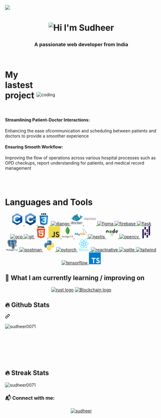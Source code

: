 <img src="https://camo.githubusercontent.com/082e4970f39bf3115a35b161f85d2b56a3146bc1b5c4f4822cdedfaf80fbaa8f/68747470733a2f2f692e696d6775722e636f6d2f344153616679302e706e67"/>
<h1 align="center">
  <p align="center">
  <img aligh='center' alt="Hi I'm Sudheer" title="Hi" src="https://readme-typing-svg.herokuapp.com?font=mono&weight=900&size=38&duration=4000&pause=1000&color=4A83C0&center=true&vCenter=true&random=false&width=672&lines=Hi%2C+I'm+Sudheer;I'm+a+Web+developer;I+love+typescript" alt="Typing SVG">
  </p>
</h1> 
<h3 align="center">A passionate web developer from India</h3>
<p>
<img alt='coding' align='right' width='400' src='https://camo.githubusercontent.com/1b256a2f1b9f433ef807f42de0b3cc25c1ba9f78c10bc53df6d1bc841c983398/68747470733a2f2f6d656469612e74656e6f722e636f6d2f4e4f594633663832625f6741414141432f70726f6772616d6d65722e676966'   style="position: relative; z-index: 0; margin-top: 130px;" ><img/>
<h1 align='left'>My lastest project</h1>
<a href="https://swasthlekh.vercel.app/">
<img align=' ' alt='' width='150' src='https://pub-f7df8bb286174a36bc558870137a7fb7.r2.dev/swasthlekh%20svg%202.png'><img/>
</a> 
<h4 align=''>Streamlining Patient-Doctor Interactions:</h4> 
Enhancing the ease ofcommunication and scheduling between patients and doctors to provide a smoother experience</p> 
<h4 align=''>Ensuring Smooth Workflow:</h4> 
Improving the flow of operations across
various hospital processes such as OPD checkups, report understanding
for patients, and medical record management</p> 
<br/>  
 <br/>
</p>  
<h1 align="left">Languages and Tools</h3>
<p align="center">      <a href="https://www.cprogramming.com/" target="_blank" rel="noreferrer"> <img src="https://raw.githubusercontent.com/devicons/devicon/master/icons/c/c-original.svg" alt="c" width="40" height="40"/> </a> <a href="https://www.w3schools.com/cpp/" target="_blank" rel="noreferrer"> <img src="https://raw.githubusercontent.com/devicons/devicon/master/icons/cplusplus/cplusplus-original.svg" alt="cplusplus" width="40" height="40"/> </a> <a href="https://www.w3schools.com/css/" target="_blank" rel="noreferrer"> <img src="https://raw.githubusercontent.com/devicons/devicon/master/icons/css3/css3-original-wordmark.svg" alt="css3" width="40" height="40"/> </a> <a href="https://www.djangoproject.com/" target="_blank" rel="noreferrer"> <img src="https://cdn.worldvectorlogo.com/logos/django.svg" alt="django" width="40" height="40"/> </a> <a href="https://www.docker.com/" target="_blank" rel="noreferrer"> <img src="https://raw.githubusercontent.com/devicons/devicon/master/icons/docker/docker-original-wordmark.svg" alt="docker" width="40" height="40"/> </a> <a href="https://expressjs.com" target="_blank" rel="noreferrer"> <img src="https://raw.githubusercontent.com/devicons/devicon/master/icons/express/express-original-wordmark.svg" alt="express" width="40" height="40"/> </a> <a href="https://www.figma.com/" target="_blank" rel="noreferrer"> <img src="https://www.vectorlogo.zone/logos/figma/figma-icon.svg" alt="figma" width="40" height="40"/> </a> <a href="https://firebase.google.com/" target="_blank" rel="noreferrer"> <img src="https://www.vectorlogo.zone/logos/firebase/firebase-icon.svg" alt="firebase" width="40" height="40"/> </a> <a href="https://flask.palletsprojects.com/" target="_blank" rel="noreferrer"> <img src="https://www.vectorlogo.zone/logos/pocoo_flask/pocoo_flask-icon.svg" alt="flask" width="40" height="40"/> </a> <a href="https://cloud.google.com" target="_blank" rel="noreferrer"> <img src="https://www.vectorlogo.zone/logos/google_cloud/google_cloud-icon.svg" alt="gcp" width="40" height="40"/> </a> <a href="https://git-scm.com/" target="_blank" rel="noreferrer"> <img src="https://www.vectorlogo.zone/logos/git-scm/git-scm-icon.svg" alt="git" width="40" height="40"/> </a> <a href="https://www.w3.org/html/" target="_blank" rel="noreferrer"> <img src="https://raw.githubusercontent.com/devicons/devicon/master/icons/html5/html5-original-wordmark.svg" alt="html5" width="40" height="40"/> </a> <a href="https://developer.mozilla.org/en-US/docs/Web/JavaScript" target="_blank" rel="noreferrer"> <img src="https://raw.githubusercontent.com/devicons/devicon/master/icons/javascript/javascript-original.svg" alt="javascript" width="40" height="40"/> </a> <a href="https://www.mongodb.com/" target="_blank" rel="noreferrer"> <img src="https://raw.githubusercontent.com/devicons/devicon/master/icons/mongodb/mongodb-original-wordmark.svg" alt="mongodb" width="40" height="40"/> </a> <a href="https://www.mysql.com/" target="_blank" rel="noreferrer"> <img src="https://raw.githubusercontent.com/devicons/devicon/master/icons/mysql/mysql-original-wordmark.svg" alt="mysql" width="40" height="40"/> </a> <a href="https://nextjs.org/" target="_blank" rel="noreferrer"> <img src="https://cdn.worldvectorlogo.com/logos/nextjs-2.svg" alt="nextjs" width="40" height="40"/> </a> <a href="https://nodejs.org" target="_blank" rel="noreferrer"> <img src="https://raw.githubusercontent.com/devicons/devicon/master/icons/nodejs/nodejs-original-wordmark.svg" alt="nodejs" width="40" height="40"/> </a> <a href="https://opencv.org/" target="_blank" rel="noreferrer"> <img src="https://www.vectorlogo.zone/logos/opencv/opencv-icon.svg" alt="opencv" width="40" height="40"/> </a> <a href="https://pandas.pydata.org/" target="_blank" rel="noreferrer"> <img src="https://raw.githubusercontent.com/devicons/devicon/2ae2a900d2f041da66e950e4d48052658d850630/icons/pandas/pandas-original.svg" alt="pandas" width="40" height="40"/> </a> <a href="https://www.postgresql.org" target="_blank" rel="noreferrer"> <img src="https://raw.githubusercontent.com/devicons/devicon/master/icons/postgresql/postgresql-original-wordmark.svg" alt="postgresql" width="40" height="40"/> </a> <a href="https://postman.com" target="_blank" rel="noreferrer"> <img src="https://www.vectorlogo.zone/logos/getpostman/getpostman-icon.svg" alt="postman" width="40" height="40"/> </a> <a href="https://www.python.org" target="_blank" rel="noreferrer"> <img src="https://raw.githubusercontent.com/devicons/devicon/master/icons/python/python-original.svg" alt="python" width="40" height="40"/> </a> <a href="https://pytorch.org/" target="_blank" rel="noreferrer"> <img src="https://www.vectorlogo.zone/logos/pytorch/pytorch-icon.svg" alt="pytorch" width="40" height="40"/> </a> <a href="https://reactjs.org/" target="_blank" rel="noreferrer"> <img src="https://raw.githubusercontent.com/devicons/devicon/master/icons/react/react-original-wordmark.svg" alt="react" width="40" height="40"/> </a> <a href="https://reactnative.dev/" target="_blank" rel="noreferrer"> <img src="https://reactnative.dev/img/header_logo.svg" alt="reactnative" width="40" height="40"/> </a> <a href="https://www.sqlite.org/" target="_blank" rel="noreferrer"> <img src="https://www.vectorlogo.zone/logos/sqlite/sqlite-icon.svg" alt="sqlite" width="40" height="40"/> </a> <a href="https://tailwindcss.com/" target="_blank" rel="noreferrer"> <img src="https://www.vectorlogo.zone/logos/tailwindcss/tailwindcss-icon.svg" alt="tailwind" width="40" height="40"/> </a> <a href="https://www.tensorflow.org" target="_blank" rel="noreferrer"> <img src="https://www.vectorlogo.zone/logos/tensorflow/tensorflow-icon.svg" alt="tensorflow" width="40" height="40"/> </a> <a href="https://www.typescriptlang.org/" target="_blank" rel="noreferrer"> <img src="https://raw.githubusercontent.com/devicons/devicon/master/icons/typescript/typescript-original.svg" alt="typescript" width="40" height="40"/> </a> </p>

<h2 class="heading-element" dir="auto">📖  What I am currently learning / improving on</h2>
<p align="center" dir="auto">
<a target="_blank" rel="noopener noreferrer nofollow" href="https://camo.githubusercontent.com/7cb452cb8b233670ac5125cd1fa9cd3a0b4330d8497e6664be5f00374ef9f6fa/68747470733a2f2f696d672e736869656c64732e696f2f62616467652f527573742d4635344430313f6c6f676f3d72757374266c6f676f436f6c6f723d353634343338"><img src="https://camo.githubusercontent.com/7cb452cb8b233670ac5125cd1fa9cd3a0b4330d8497e6664be5f00374ef9f6fa/68747470733a2f2f696d672e736869656c64732e696f2f62616467652f527573742d4635344430313f6c6f676f3d72757374266c6f676f436f6c6f723d353634343338" alt="rust logo" title="Rust" height="25" data-canonical-src="https://img.shields.io/badge/Rust-F54D01?logo=rust&amp;logoColor=564438" style="max-width: 100%;"></a>
<a target="_blank" rel="noopener noreferrer nofollow" href="https://camo.githubusercontent.com/2e240e30891dc1267235c40da1fecc496de6904d8a8a79e64c143e8843201630/68747470733a2f2f696d672e736869656c64732e696f2f62616467652f426c6f636b636861696e2d3238324333343f6c6f676f3d657468657265756d266c6f676f436f6c6f723d373837306535"><img src="https://camo.githubusercontent.com/2e240e30891dc1267235c40da1fecc496de6904d8a8a79e64c143e8843201630/68747470733a2f2f696d672e736869656c64732e696f2f62616467652f426c6f636b636861696e2d3238324333343f6c6f676f3d657468657265756d266c6f676f436f6c6f723d373837306535" alt="Blockchain logo" title="Blockchain" height="25" data-canonical-src="https://img.shields.io/badge/Blockchain-282C34?logo=ethereum&amp;logoColor=7870e5" style="max-width: 100%;"></a>
 </p>

<div class="markdown-heading" dir="auto"><h2 tabindex="-1" class="heading-element" dir="auto">🔥 Github Stats</h2><a id="user-content--github-stats" class="anchor" aria-label="Permalink: 🔥 Github Stats" href="#-github-stats"><svg class="octicon octicon-link" viewBox="0 0 16 16" version="1.1" width="16" height="16" aria-hidden="true"><path d="m7.775 3.275 1.25-1.25a3.5 3.5 0 1 1 4.95 4.95l-2.5 2.5a3.5 3.5 0 0 1-4.95 0 .751.751 0 0 1 .018-1.042.751.751 0 0 1 1.042-.018 1.998 1.998 0 0 0 2.83 0l2.5-2.5a2.002 2.002 0 0 0-2.83-2.83l-1.25 1.25a.751.751 0 0 1-1.042-.018.751.751 0 0 1-.018-1.042Zm-4.69 9.64a1.998 1.998 0 0 0 2.83 0l1.25-1.25a.751.751 0 0 1 1.042.018.751.751 0 0 1 .018 1.042l-1.25 1.25a3.5 3.5 0 1 1-4.95-4.95l2.5-2.5a3.5 3.5 0 0 1 4.95 0 .751.751 0 0 1-.018 1.042.751.751 0 0 1-1.042.018 1.998 1.998 0 0 0-2.83 0l-2.5 2.5a1.998 1.998 0 0 0 0 2.83Z"></path></svg></a></div>
<div><div/>
<div><div/>
<p><img align="left" src="https://github-readme-stats-sigma-five.vercel.app/api/top-langs/?username=sudheer0071&theme=algolia&hide=c++&layout=compact" alt="sudheer0071" /></p>
 <br/>
 <br/>
 <br/>
 <br/>
 <br/>
 <br/>
 <br/>
<h2 tabindex="-1" class="heading-element" dir="auto">🔥 Streak Stats</h2>
<p><img align="center" src="https://github-readme-streak-stats.herokuapp.com/?user=sudheer0071&theme=algolia&hide_border=false" alt="sudheer0071" /></p>

<h3 align="left">📬 Connect with me:</h3>
<p align="center">
<a href="https://www.linkedin.com/in/sudheer-8075121a0/" target="blank"><img align="center" src="https://raw.githubusercontent.com/rahuldkjain/github-profile-readme-generator/master/src/images/icons/Social/linked-in-alt.svg" alt="sudheer" height="30" width="40" /></a>
